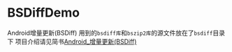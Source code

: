 # BSDiffDemo
Android增量更新(BSDiff)
用到的`bsdiff库`和`bszip2库`的源文件放在了`bsdiff`目录下
项目介绍请见简书[Android_增量更新(BSDiff)](https://www.jianshu.com/writer#/notebooks/45706433/notes/70044963/preview)
